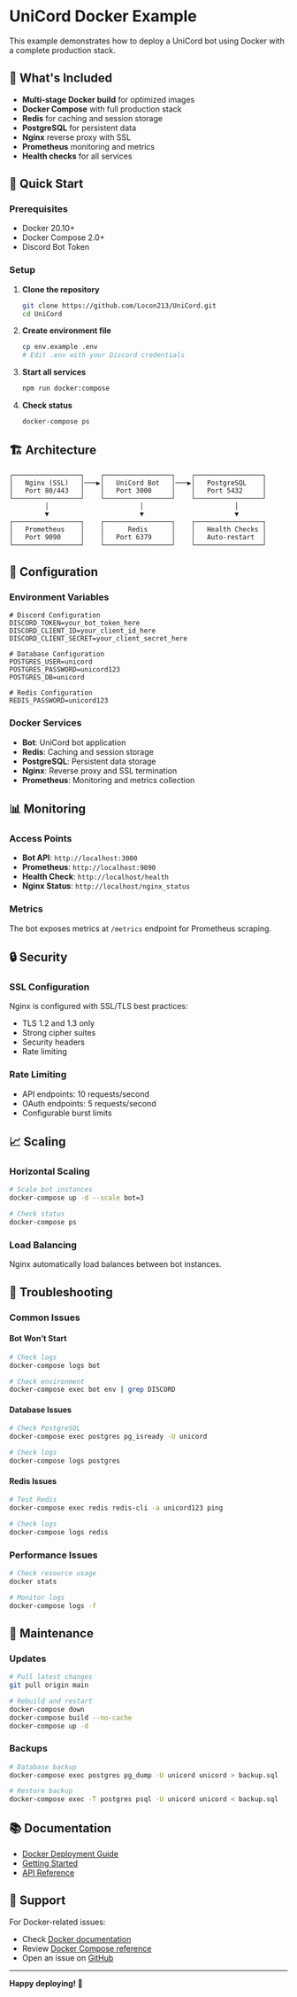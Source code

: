 # UniCord Docker Example

This example demonstrates how to deploy a UniCord bot using Docker with a complete production stack.

## 🐳 What's Included

- **Multi-stage Docker build** for optimized images
- **Docker Compose** with full production stack
- **Redis** for caching and session storage
- **PostgreSQL** for persistent data
- **Nginx** reverse proxy with SSL
- **Prometheus** monitoring and metrics
- **Health checks** for all services

## 🚀 Quick Start

### Prerequisites

- Docker 20.10+
- Docker Compose 2.0+
- Discord Bot Token

### Setup

1. **Clone the repository**

   ```bash
   git clone https://github.com/Locon213/UniCord.git
   cd UniCord
   ```

2. **Create environment file**

   ```bash
   cp env.example .env
   # Edit .env with your Discord credentials
   ```

3. **Start all services**

   ```bash
   npm run docker:compose
   ```

4. **Check status**
   ```bash
   docker-compose ps
   ```

## 🏗️ Architecture

```
┌─────────────────┐    ┌─────────────────┐    ┌─────────────────┐
│   Nginx (SSL)   │───▶│   UniCord Bot   │───▶│   PostgreSQL    │
│   Port 80/443   │    │   Port 3000     │    │   Port 5432     │
└─────────────────┘    └─────────────────┘    └─────────────────┘
         │                       │                       │
         ▼                       ▼                       ▼
┌─────────────────┐    ┌─────────────────┐    ┌─────────────────┐
│   Prometheus    │    │      Redis      │    │   Health Checks │
│   Port 9090     │    │   Port 6379     │    │   Auto-restart  │
└─────────────────┘    └─────────────────┘    └─────────────────┘
```

## 🔧 Configuration

### Environment Variables

```env
# Discord Configuration
DISCORD_TOKEN=your_bot_token_here
DISCORD_CLIENT_ID=your_client_id_here
DISCORD_CLIENT_SECRET=your_client_secret_here

# Database Configuration
POSTGRES_USER=unicord
POSTGRES_PASSWORD=unicord123
POSTGRES_DB=unicord

# Redis Configuration
REDIS_PASSWORD=unicord123
```

### Docker Services

- **Bot**: UniCord bot application
- **Redis**: Caching and session storage
- **PostgreSQL**: Persistent data storage
- **Nginx**: Reverse proxy and SSL termination
- **Prometheus**: Monitoring and metrics collection

## 📊 Monitoring

### Access Points

- **Bot API**: `http://localhost:3000`
- **Prometheus**: `http://localhost:9090`
- **Health Check**: `http://localhost/health`
- **Nginx Status**: `http://localhost/nginx_status`

### Metrics

The bot exposes metrics at `/metrics` endpoint for Prometheus scraping.

## 🔒 Security

### SSL Configuration

Nginx is configured with SSL/TLS best practices:

- TLS 1.2 and 1.3 only
- Strong cipher suites
- Security headers
- Rate limiting

### Rate Limiting

- API endpoints: 10 requests/second
- OAuth endpoints: 5 requests/second
- Configurable burst limits

## 📈 Scaling

### Horizontal Scaling

```bash
# Scale bot instances
docker-compose up -d --scale bot=3

# Check status
docker-compose ps
```

### Load Balancing

Nginx automatically load balances between bot instances.

## 🚨 Troubleshooting

### Common Issues

#### Bot Won't Start

```bash
# Check logs
docker-compose logs bot

# Check environment
docker-compose exec bot env | grep DISCORD
```

#### Database Issues

```bash
# Check PostgreSQL
docker-compose exec postgres pg_isready -U unicord

# Check logs
docker-compose logs postgres
```

#### Redis Issues

```bash
# Test Redis
docker-compose exec redis redis-cli -a unicord123 ping

# Check logs
docker-compose logs redis
```

### Performance Issues

```bash
# Check resource usage
docker stats

# Monitor logs
docker-compose logs -f
```

## 🔄 Maintenance

### Updates

```bash
# Pull latest changes
git pull origin main

# Rebuild and restart
docker-compose down
docker-compose build --no-cache
docker-compose up -d
```

### Backups

```bash
# Database backup
docker-compose exec postgres pg_dump -U unicord unicord > backup.sql

# Restore backup
docker-compose exec -T postgres psql -U unicord unicord < backup.sql
```

## 📚 Documentation

- [Docker Deployment Guide](../../WIKI/Docker-Deployment.md)
- [Getting Started](../../WIKI/Getting-Started.md)
- [API Reference](../../WIKI/API-Reference.md)

## 🤝 Support

For Docker-related issues:

- Check [Docker documentation](https://docs.docker.com/)
- Review [Docker Compose reference](https://docs.docker.com/compose/)
- Open an issue on [GitHub](https://github.com/Locon213/UniCord/issues)

---

**Happy deploying! 🚀**
